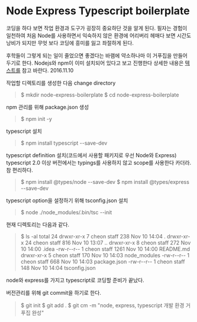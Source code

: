 # Node Express Typescript boilerplate

코딩을 하다 보면 작업 환경과 도구가 굉장히 중요하단 것을 알게 된다.
필자는 경험이 일천하여 처음 Node를 사용하면서 익숙하지 않은 환경에 어리버리 헤매다 보면 
시간도 낭비가 되지만 무엇 보다 코딩에 흥미를 잃고 좌절하게 된다.

후학들이 그렇게 되는 일이 줄었으면 좋겠다는 바램에 약소하나마 이 거푸집을 만들어 두기로 한다.
Nodejs와 npm이 이미 설치되어 있다고 보고 진행한다
상세한 내용은 [텍스트를](https://basarat.gitbooks.io/typescript/content/docs/quick/nodejs.html) 참고 바란다.
2016.11.10

작업할 디렉토리를 생성한 다음 change directory
>$ mkdir node-express-boilerplate
>$ cd node-express-boilerplate

npm 관리를 위해 package.json 생성
>$ npm init -y

typescript 설치
>$ npm install typescript --save-dev

typescript definition 설치(코드에서 사용할 패키지로 우선 Node와 Express)
typescript 2.0 이상 버전에서는 typings를 사용하지 않고 scope를 사용한다 카더라.
참 편리하다.
>$ npm install @types/node --save-dev
>$ npm install @types/express --save-dev

typescript option을 설정하기 위해 tsconfig.json 설치
>$ node ./node_modules/.bin/tsc --init

현재 디렉토리는 다음과 같다.

>$ ls -al
>total 24
>drwxr-xr-x   7 cheon  staff   238 Nov 10 14:04 .
>drwxr-xr-x  24 cheon  staff   816 Nov 10 13:07 ..
>drwxr-xr-x   8 cheon  staff   272 Nov 10 14:00 .idea
>-rw-r--r--   1 cheon  staff  1261 Nov 10 14:00 README.md
>drwxr-xr-x   5 cheon  staff   170 Nov 10 14:03 node_modules
>-rw-r--r--   1 cheon  staff   668 Nov 10 14:03 package.json
>-rw-r--r--   1 cheon  staff   148 Nov 10 14:04 tsconfig.json

node와 express를 가지고 typescript로 코딩할 준비가 끝났다.

버전관리를 위해 git commit을 하기로 한다.
>$ git init
>$ git add .
>$ git cm -m "node, express, typescript 개발 환경 거푸집 완성"

 

